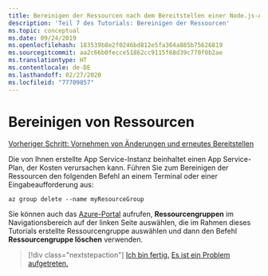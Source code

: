 ```yaml
---
title: Bereinigen der Ressourcen nach dem Bereitstellen einer Node.js-App in Azure mit der Azure-Befehlszeilenschnittstelle (Azure CLI)
description: 'Teil 7 des Tutorials: Bereinigen der Ressourcen'
ms.topic: conceptual
ms.date: 09/24/2019
ms.openlocfilehash: 183539b8e2f0246bd812e5fa364a885b75626819
ms.sourcegitcommit: aa2c66b0fecce51862cc9115f68d39c770f0b2ae
ms.translationtype: HT
ms.contentlocale: de-DE
ms.lasthandoff: 02/27/2020
ms.locfileid: "77709857"
---
```

# <a name="clean-up-resources"></a>Bereinigen von Ressourcen

[Vorheriger Schritt: Vornehmen von Änderungen und erneutes Bereitstellen](tutorial-vscode-docker-node-06.md)

Die von Ihnen erstellte App Service-Instanz beinhaltet einen App Service-Plan, der Kosten verursachen kann. Führen Sie zum Bereinigen der Ressourcen den folgenden Befehl an einem Terminal oder einer Eingabeaufforderung aus:

```azurecli
az group delete --name myResourceGroup
```

Sie können auch das [Azure-Portal](https://portal.azure.com) aufrufen, **Ressourcengruppen** im Navigationsbereich auf der linken Seite auswählen, die im Rahmen dieses Tutorials erstellte Ressourcengruppe auswählen und dann den Befehl **Ressourcengruppe löschen** verwenden.

> [!div class="nextstepaction"]
> [Ich bin fertig.](node-howto-deploy-web-app.md) [Es ist ein Problem aufgetreten.](https://www.research.net/r/PWZWZ52?tutorial=node-deployment&step=clean-up-resources)
